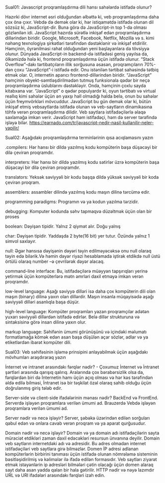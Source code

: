 Sual01: Javascript proqramlaşdırma dili hansı sahələrdə istifadə olunur?

Hazırki dövr internet əsri olduğundan əlbəttə ki, veb proqramlaşdırma daha çox önə çıxır. Vebdə də demək olar ki, hər istiqamətdə istifadə olunan dil sözsüz ki, JavaScript-dir. Buna görə də JavaScript-in top 1-də olması gözlənilən idi. JavaScript hazırda sürətlə inkişaf edən proqramlaşdırma dillərindən biridir. Google, Microsoft, Facebook, Netflix, Mozilla və s. kimi nəhəng texnologiya şirkətləri tərəfindən dəstəklənir və inkişaf etdirilir. Həmçinin, öyrənilməsi rahat olduğundan yeni başlayanlara da tövsiyyə olunur. Dünyada JavaScript-in backend-də istifadəsi geniş yayılsa da, ölkəmizdə hələ ki, frontend proqramlaşdırma üçün istifadə olunur. “Stack Overflow”-dakı tərtibatçıların illik sorğusuna əsasən, proqramçıların 70%-dən çoxu “JavaScript”-i istifadə edir. Onu istənilən tərtibat sahəsində tətbiq etmək olar. O, internetin aparıcı frontend-dillərindən biridir. “JavaScript” həmçinin obyekt-səmtləşdirilmədən tutmuş funksionala qədər bir neçə proqramlaşdırma üslublarını dəstəkləyir. Onda, həmçinin çoxlu sayda kitabxana var. “JavaScript” o qədər populyardır ki, oyun tərtibatı və virtual reallıq kimi sahələr üçün ən yaxşı həll olmadığı halda belə, onun bu sahələr üçün freymvörkləri mövcuddur. JavaScript bu gün demək olar ki, bütün inkişaf etmiş vebsaytlarda istifadə olunan və veb-saytların dinamikasına töhfə verən proqramlaşdırma dilidir. Veb saytlara istifadəçilərlə əlaqə saxlamağa imkan verir. JavaScript həm istifadəçi, həm də server tərəfində işləyə bilər. https://earnado.com/tr/javascript-nedir-nasil-kullanilir-neler-yapilir/


Sual02: Aşağıdakı proqramlaşdırma terminlərinin qısa acıqlamasını yazın

.compilers: Hər hansı bir dildə yazılmış kodu kompüterin başa düşəcəyi bir dilə çevirən proqramdır.

interpreters: Hər hansı bir dildə yazılmış kodu sətirlər üzrə kompüterin başa düşəcəyi bir dilə çevirən proqramdır.

translators: Yeksək səviyyəli bir kodu başqa dildə yüksək səviyyəli bir koda çevirən proqram. 

assemblers: assambler dilində yazılmış kodu maşın dilinə tərcümə edir.

programming paradigms: Programın və ya kodun yazılma tərzidir.

debugging: Komputer kodunda səhv tapmaqvə düzəltmək üçün olan bir proses

boolean: Dəyişən tipidir. Yalnız 2 qiymət alır. Doğu yalnış

char: Dəyişən tipidir. Yaddaşda 2 byte(16 bit) yer tutur. Özündə yalnız 1 simvol saxlayır.

null: Əgər hansısa dəyişənin dəyəri təyin edilməyəcəksə onu null olaraq təyin edə bilərik.Və həmin dəyər riyazi hesablamada iştirak etdikdə null üstü örtülü olaraq number –ə           çevrilərək dəyər alacaq.

command-line interface: Bu, istifadəçilərə müəyyən tapşırıqları yerinə yetirmək üçün kompüterlərə mətn əmrləri daxil etməyə imkan verən proqramdır.

low-level language: Aşağı səviyyə dilləri isə daha çox kompüterin dili olan maşın (binary) dilinə yaxın olan dillərdir. Maşın insanla müqayisədə aşağı səviyyəli dilləri asanlıqla başa düşür.

high-level language: Kompüter proqramları yazan proqramçılar adətən yuxarı səviyyəli dillərdən istifadə edirlər. Belə dillər strukturuna və sintaksisinə görə insan dilinə yaxın olur.

markup language:  Səhifənin ümumi görünüşünü və içindəki məlumatı formatlamağa kömək edən asan başa düşülən açar sözlər, adlar və ya etiketlərdən ibarət kompüter dili.

Sual03: Veb səhifəsinin işləmə prinsipini anlayabilmək üçün aşağıdakı mövhumları araşdıraraq yazın

İnternet ve intranet arasındakı fərqlər nədir? - Çoxumuz İnternet və İntranet şərtləri arasında qarışıq qalırıq. Aralarında çox bərabərsizlik olsa da, fərqlərdən biri də İnternetin hamı üçün açıq olması və hər kəs tərəfindən əldə edilə bilməsi, İntranet isə bir təşkilat özəl olaraq sahib olduğu üçün doğrulanmış giriş tələb edir.

Server-side və client-side ifadələrinin mənası nədir? BackEnd və FrontEnd. Serverdə işləyən proqramlara verilən ümumi ad. Brauzerdə Vebdə işləyən proqramlara verilən ümumi ad.

Server nədir və necə işləyir? Server, şəbəkə üzərindən edilən sorğuları qəbul edən və onlara cavab verən proqram və ya aparat qurğusudur.

Domain nədir və necə işləyir? Domain və ya domain adı istifadəçilərin sayta müraciət etdikləri zaman daxil edəcəkləri resursun ünvanına deyilir. Domain veb saytların internetdəki adı və adresidir. Bu adres olmadan internet istifadəçiləri veb saytlara girə bilməzlər. Domen İP adresi adlanan kompüterlərin birbirini tanıması üçün istifadə olunan nömrələmə sisteminin bəsitləşidirilmiş və kəlimələr ilə ifadə edilən formasıdır. Veb saytları ziyarət etmək istəyənlərin ip adresləri bilmələri çətin olacağı üçün domen alaraq sayt daha asan yadda qalan bir hala gətirilir.
HTTP nədir və nəyə lazımdır
URL və URI ifadələri arasındakı fərqləri izah edin.
